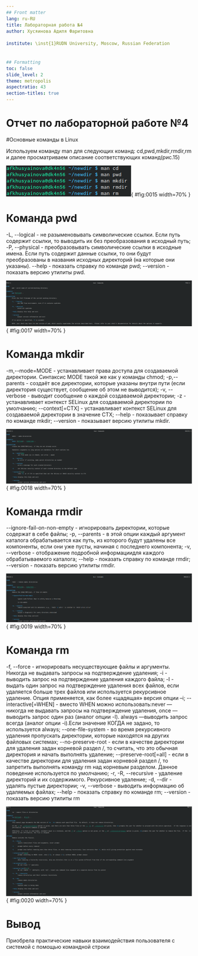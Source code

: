```yaml
---
## Front matter
lang: ru-RU
title: Лабораторная работа №4
author: Хусяинова Адиля Фаритовна
	
institute: \inst{1}RUDN University, Moscow, Russian Federation
	

## Formatting
toc: false
slide_level: 2
theme: metropolis
aspectratio: 43
section-titles: true
---
```


# Отчет по лабораторной работе №4

#Основные команды в Linux

Используем команду man для следующих команд: cd,pwd,mkdir,rmdir,rm и далее просматриваем описание соответствующих команд(рис.15)

![Воспользуемся командой man](15.png){ #fig:0015 width=70% }


# Команда pwd

-L, --logical - не разыменовывать символические ссылки. Если путь содержит ссылки, то выводить их без преобразования в исходный путь;
-P, --physical - преобразовывать символические ссылки в исходные имена. Если путь содержит данные ссылки, то они будут преобразованы в названия исходных директорий (на которые они указаны).
--help - показать справку по команде pwd;
--version - показать версию утилиты pwd. 

![Команда pwd](17.png){ #fig:0017 width=70% }

# Команда mkdir

-m,--mode=MODE - устанавливает права доступа для создаваемой директории. Синтаксис MODE такой же как у команды chmod;
-p,--parents - создаёт все директории, которые указаны внутри пути (если директория существует, сообщение об этом не выводится);
-v, --verbose - выводит сообщение о каждой создаваемой директории;
-z - устанавливает контекст SELinux для создаваемой директории по умолчанию;
--context[=CTX] - устанавливает контекст SELinux для создаваемой директории в значение CTX;
--help - показывает справку по команде mkdir;
--version - показывает версию утилиты mkdir. 

![Команда mkdir](18.png){ #fig:0018 width=70% }

# Команда rmdir

--ignore-fail-on-non-empty - игнорировать директории, которые содержат в себе файлы;
-p, --parents - в этой опции каждый аргумент каталога обрабатывается как путь, из которого будут удалены все компоненты, если они уже пусты, начиная с последнего компонента;
-v, --verbose - отображение подробной информациидля каждого обрабатываемого каталога;
--help - показать справку по команде rmdir;
--version - показать версию утилиты rmdir.

![Команда rmdir](19.png){ #fig:0019 width=70% }

# Команда rm 

-f, --force - игнорировать несуществующие файлы и аргументы. Никогда не выдавать запросы на подтверждение удаления;
-i - выводить запрос на подтверждение удаления каждого файла;
-I - выдать один запрос на подтверждение удаления всех файлов, если удаляется больше трех файлов или используется рекурсивное удаление. Опция применяется, как более «щадящая» версия опции –i;
--interactive[=WHEN] - вместо WHEN можно использовать:never — никогда не выдавать запросы на подтверждение удаления, once — выводить запрос один раз (аналог опции -I). always —выводить запрос всегда (аналог опции -i).Если значение КОГДА не задано, то используется always;
--one-file-system - во время рекурсивного удаления пропускать директории, которые находятся на других файловых системах;
--no-preserve-root - если в качестве директории для удаления задан корневой раздел /, то считать, что это обычная директория и начать выполнять удаление;
--preserve-root[=all] - если в качестве директории для удаления задан корневой раздел /, то запретить выполнять команду rm над корневым разделом. Данное поведение используется по умолчанию;
-r, -R, --recursive - удаление директорий и их содержимого. Рекурсивное удаление;
-d, --dir - удалять пустые директории;
-v, --verbose - выводить информацию об удаляемых файлах;
--help - показать справку по команде rm;
--version - показать версию утилиты rm 

![Команда rm](20.png){ #fig:0020 width=70% }

# Вывод

Приобрела практические навыки взаимодействия пользователя с системой с помощью командной строки



